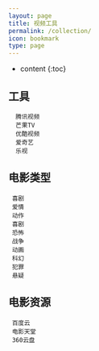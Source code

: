 ```yaml
---
layout: page
title: 视频工具
permalink: /collection/
icon: bookmark
type: page
---
```


* content
{:toc}

## 工具
```
  腾讯视频
  芒果TV
  优酷视频
  爱奇艺
  乐视
  ```

## 电影类型
```
 喜剧
 爱情
 动作
 喜剧
 恐怖
 战争
 动画
 科幻
 犯罪
 悬疑
``` 
## 电影资源
```
 百度云
 电影天堂
 360云盘
```
